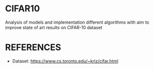 # CIFAR10
Analysis of models and implementation different algorithms with aim to improve state of art results on CIFAR-10 dataset

# REFERENCES
* Dataset: https://www.cs.toronto.edu/~kriz/cifar.html
